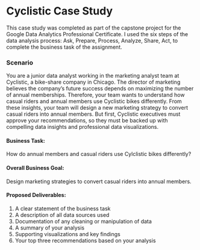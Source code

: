 # Cyclistic Case Study

This case study was completed as part of the capstone project for the Google Data Analytics Professional Certificate.
I used the six steps of the data analysis process: Ask, Prepare, Process, Analyze, Share, Act, to complete the business task of the assignment.

### Scenario

You are a junior data analyst working in the marketing analyst team at Cyclistic, a bike-share company in Chicago. The director of marketing believes the company’s future success depends on maximizing the number of annual memberships. Therefore, your team wants to understand how casual riders and annual members use Cyclistic bikes differently. From these insights, your team will design a new marketing strategy to convert casual riders into annual members. But first, Cyclistic executives must approve your recommendations, so they must be backed up with compelling data insights and professional data visualizations.

#### Business Task: 


How do annual members and casual riders use Cylclistic bikes differently?

#### Overall Business Goal: 

Design marketing strategies to convert casual riders into annual members.


#### Proposed Deliverables:
1. A clear statement of the business task 
2. A description of all data sources used 
3. Documentation of any cleaning or manipulation of data 
4. A summary of your analysis 
5. Supporting visualizations and key findings 
6. Your top three recommendations based on your analysis




